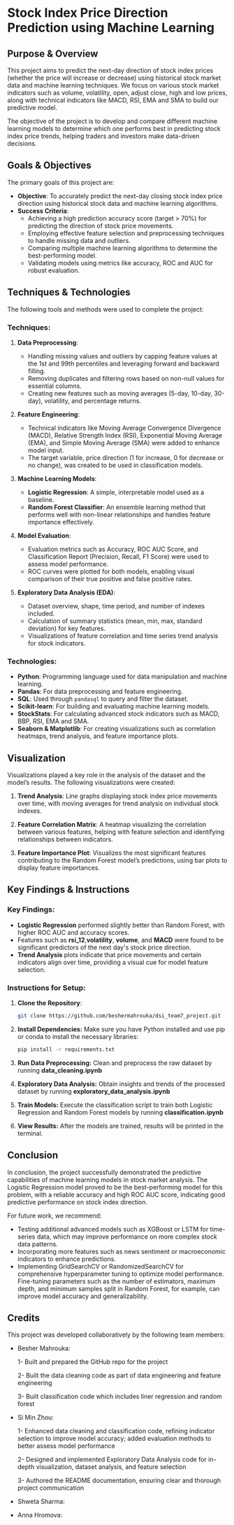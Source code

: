 # **Stock Index Price Direction Prediction using Machine Learning**

## **Purpose & Overview**

This project aims to predict the next-day direction of stock index prices (whether the price will increase or decrease) using historical stock market data and machine learning techniques. We focus on various stock market indicators such as volume, volatility, open, adjust close, high and low prices, along with technical indicators like MACD, RSI, EMA and SMA to build our predictive model.

The objective of the project is to develop and compare different machine learning models to determine which one performs best in predicting stock index price trends, helping traders and investors make data-driven decisions.

## **Goals & Objectives**

The primary goals of this project are:

- **Objective**: To accurately predict the next-day closing stock index price direction using historical stock data and machine learning algorithms.
- **Success Criteria**:
  - Achieving a high prediction accuracy score (target > 70%) for predicting the direction of stock price movements.
  - Employing effective feature selection and preprocessing techniques to handle missing data and outliers.
  - Comparing multiple machine learning algorithms to determine the best-performing model.
  - Validating models using metrics like accuracy, ROC and AUC for robust evaluation.

## **Techniques & Technologies**

The following tools and methods were used to complete the project:

### **Techniques**:

1. **Data Preprocessing**:

   - Handling missing values and outliers by capping feature values at the 1st and 99th percentiles and leveraging forward and backward filling.
   - Removing duplicates and filtering rows based on non-null values for essential columns.
   - Creating new features such as moving averages (5-day, 10-day, 30-day), volatility, and percentage returns.

2. **Feature Engineering**:

   - Technical indicators like Moving Average Convergence Divergence (MACD), Relative Strength Index (RSI), Exponential Moving Average (EMA), and Simple Moving Average (SMA) were added to enhance model input.
   - The target variable, price direction (1 for increase, 0 for decrease or no change), was created to be used in classification models.

3. **Machine Learning Models**:

   - **Logistic Regression**: A simple, interpretable model used as a baseline.
   - **Random Forest Classifier**: An ensemble learning method that performs well with non-linear relationships and handles feature importance effectively.

4. **Model Evaluation**:

   - Evaluation metrics such as Accuracy, ROC AUC Score, and Classification Report (Precision, Recall, F1 Score) were used to assess model performance.
   - ROC curves were plotted for both models, enabling visual comparison of their true positive and false positive rates.

5. **Exploratory Data Analysis (EDA)**:
   - Dataset overview, shape, time period, and number of indexes included.
   - Calculation of summary statistics (mean, min, max, standard deviation) for key features.
   - Visualizations of feature correlation and time series trend analysis for stock indicators.

### **Technologies**:

- **Python**: Programming language used for data manipulation and machine learning.
- **Pandas**: For data preprocessing and feature engineering.
- **SQL**: Used through `pandasql` to query and filter the dataset.
- **Scikit-learn**: For building and evaluating machine learning models.
- **StockStats**: For calculating advanced stock indicators such as MACD, BBP, RSI, EMA and SMA.
- **Seaborn & Matplotlib**: For creating visualizations such as correlation heatmaps, trend analysis, and feature importance plots.

## **Visualization**

Visualizations played a key role in the analysis of the dataset and the model’s results. The following visualizations were created:

1. **Trend Analysis**: Line graphs displaying stock index price movements over time, with moving averages for trend analysis on individual stock indexes.

2. **Feature Correlation Matrix**: A heatmap visualizing the correlation between various features, helping with feature selection and identifying relationships between indicators.

3. **Feature Importance Plot**: Visualizes the most significant features contributing to the Random Forest model’s predictions, using bar plots to display feature importances.

## **Key Findings & Instructions**

### **Key Findings**:

- **Logistic Regression** performed slightly better than Random Forest, with higher ROC AUC and accuracy scores.
- Features such as **rsi_12**,**volatility**, **volume**, and **MACD** were found to be significant predictors of the next day's stock price direction.
- **Trend Analysis** plots indicate that price movements and certain indicators align over time, providing a visual cue for model feature selection.

### **Instructions for Setup**:

1. **Clone the Repository**:
   ```bash
   git clone https://github.com/beshermahrouka/dsi_team7_project.git
   ```
2. **Install Dependencies:** Make sure you have Python installed and use pip or conda to install the necessary libraries:
   ```bash
   pip install -r requirements.txt
   ```
3. **Run Data Preprocessing:** Clean and preprocess the raw dataset by running **data_cleaning.ipynb**

4. **Exploratory Data Analysis:** Obtain insights and trends of the processed dataset by running **exploratory_data_analysis.ipynb**

5. **Train Models:** Execute the classification script to train both Logistic Regression and Random Forest models by running **classification.ipynb**

6. **View Results:** After the models are trained, results will be printed in the terminal.

## **Conclusion**

In conclusion, the project successfully demonstrated the predictive capabilities of machine learning models in stock market analysis. The Logistic Regression model proved to be the best-performing model for this problem, with a reliable accuracy and high ROC AUC score, indicating good predictive performance on stock index direction.

For future work, we recommend:

- Testing additional advanced models such as XGBoost or LSTM for time-series data, which may improve performance on more complex stock data patterns.
- Incorporating more features such as news sentiment or macroeconomic indicators to enhance predictions.
- Implementing GridSearchCV or RandomizedSearchCV for comprehensive hyperparameter tuning to optimize model performance. Fine-tuning parameters such as the number of estimators, maximum depth, and minimum samples split in Random Forest, for example, can improve model accuracy and generalizability.

## **Credits**

This project was developed collaboratively by the following team members:

- Besher Mahrouka:

  1- Built and prepared the GitHub repo for the project

  2- Built the data cleaning code as part of data engineering and feature engineering

  3- Built classification code which includes liner regression and random forest

- Si Min Zhou:

  1- Enhanced data cleaning and classification code, refining indicator selection to improve model accuracy; added evaluation methods to better assess model performance

  2- Designed and implemented Exploratory Data Analysis code for in-depth visualization, dataset analysis, and feature selection

  3- Authored the README documentation, ensuring clear and thorough project communication

- Shweta Sharma:
- Anna Hromova:
